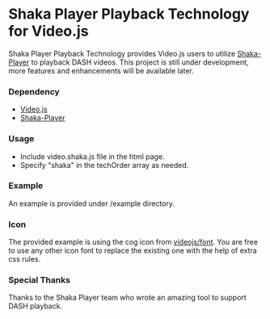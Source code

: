 # Shaka Player Playback Technology for Video.js 

Shaka Player Playback Technology provides Video.js users to utilize [Shaka-Player](https://github.com/google/shaka-player) to playback DASH videos. This project is still under development, more features and enhancements will be available later.

### Dependency
  - [Video.js](https://github.com/videojs)
  - [Shaka-Player](https://github.com/google/shaka-player)

### Usage
  - Include video.shaka.js file in the html page.
  - Specify "shaka" in the techOrder array as needed.
  
### Example
An example is provided under /example directory. 

### Icon
The provided example is using the cog icon from [videojs/font](https://github.com/videojs/font). You are free to use any other icon font to replace the existing one with the help of extra css rules.

### Special Thanks
Thanks to the Shaka Player team who wrote an amazing tool to support DASH playback.
